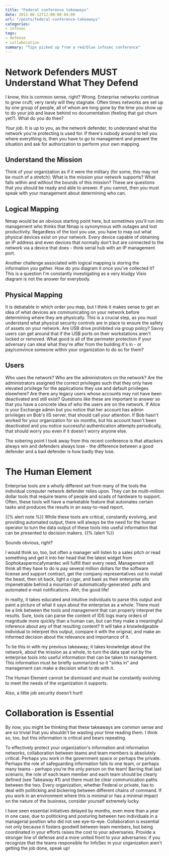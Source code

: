 ```yaml
---
title: "Federal conference takeaways"
date: 2012-06-12T12:00:00-04:00
url: "/posts/federal-conference-takeaways"
categories:
- infosec
tags:
- defense
- collaboration
summary: "Tips picked up from a red/blue infosec conference"
---
```

# Network Defenders MUST Understand What They Defend

I know, this is common sense, right?  Wrong. Enterprise networks continue to
grow cruft; very rarely will they stagnate. Often times networks are set up by
one group of people, all of whom are long gone by the time you show up to do
your job and leave behind no documentation (feeling that gut churn yet?). What
do you do then?

_Your job_. It is up to you, as the network defender, to understand what the
network you're protecting is used for. If there's nobody around to tell you
where everything is, then you have to go to management and present the situation
and ask for authorization to perform your own mapping.

## Understand the Mission

Think of your organization as if it were the military (for some, this may not be
much of a stretch): What is the mission your network supports?  What falls
within and without the bounds of this mission?  These are questions that you
should be ready and able to answer. If you cannot, then you must speak with your
management about determining who can.

## Logical Mapping

Nmap would be an obvious starting point here, but sometimes you'll run into
management who thinks that Nmap is synonymous with outages and lost
productivity. Regardless of the tool you use, you have to map out what physical
devices exist on your network. Every device capable of obtaining an IP address
and even devices that normally don't but are connected to the network via a
device that does - think serial hub with an IP management port.

Another challenge associated with logical mapping is storing the information you
gather. How do you diagram it once you've collected it?  This is a question I'm
constantly investigating as a very kludgy Visio diagram is not the answer for
everybody.

## Physical Mapping

It is debatable in which order you map, but I think it makes sense to get an
idea of what devices are communicating on your network before determining where
they are physically. This is a crucial step, as you must understand what
physical security controls are in place to ensure the safety of assets on your
network. Are USB drive prohibited via group policy?  Savvy users can get around
that if the USB ports on their workstations aren't locked or removed. What good
is all of the perimeter protection if your adversary can steal what they're
after from the building it's in - or pay/convince someone within your
organization to do so for them?

## Users

Who uses the network?  Who are the administrators on the network?  Are the
administrators assigned the correct privileges such that they only have elevated
privilege for the applications they use and default privileges elsewhere?  Are
there any legacy users whose accounts may not have been deactivated and still
exist?  Questions like these are important to answer so that you have a concrete
idea of who the users are on the network. If Alice is your Exchange admin but
you notice that her account has admin privileges on Bob's IIS server, that
should call your attention. If Bob hasn't worked for your organization for six
months, but his account hasn't been deactivated and you notice successful
authentication attempts periodically, that should worry you even if it doesn't
worry anyone else.

The sobering point I took away from this recent conference is that attackers
always win and defenders always lose - the difference between a good defender
and a bad defender is how badly they lose.

# The Human Element

Enterprise tools are a wholly different set from many of the tools the
individual computer network defender relies upon. They can be multi-million
dollar tools that require teams of people and scads of hardware to support.
Often, these tools will have a marketable feature that automates certain tasks
and produces the results in an easy-to-read report.

{{% alert note %}}
While these tools are critical, constantly evolving, and providing automated
output, there will always be the need for the human operator to turn the data
output of these tools into useful information that can be presented to
decision makers.
{{% /alert %}}

Sounds obvious, right?

I would think so, too, but often a manager will listen to a sales pitch or read
something and get it into her head that the latest widget from
Sophokaspermcafymantec will fulfill their every need. Management will think all
they have to do is pay several million dollars for the software license and
support contract, get the company representatives out to install the beast, then
sit back, light a cigar, and bask as their enterprise sits impenetrable behind a
mountain of automatically-generated .pdfs and automated e-mail notifications.
Ahh, the good life!

In reality, it takes educated and intuitive individuals to parse this output and
paint a picture of what it says about the enterprise as a whole. There must be a
link between the tools and management that can properly interpret the results.
Sure, tools can parse the content of IDS logs many orders of magnitude more
quickly than a human can, but can they make a meaningful inference about any of
that resulting content? It will take a knowledgeable individual to interpret
this output, compare it with the original, and make an informed decision about
the relevance and importance of it.

To tie this in with my previous takeaway; it takes knowledge about the network,
about the mission as a whole, to turn the data spat out by the enterprise tools
into useful information that can be taken to management. This information must
be briefly summarized so it "sinks in" and management can make a decision what
to do with it.

The Human Element cannot be dismissed and must be constantly evolving to meet
the needs of the organization it supports.

Also, a little job security doesn't hurt!

# Collaboration is Essential

By now, you might be thinking that these takeaways are common sense and are so
trivial that you shouldn't be wasting your time reading them. I think so, too,
but this information is critical and bears repeating.

To effectively protect your organization's information and information networks,
collaboration between teams and team members is absolutely critical. Perhaps you
work in the government space or perhaps the private. Perhaps the role of
safeguarding information falls to one team, or perhaps many teams - perhaps
you're the only person on the team! Barring that last scenario, the role of each
team member and each team should be clearly defined (see Takeaway #1) and there
must be clear communication paths between the two. Every organization, whether
Federal or private, has to deal with politicking and bickering between different
chains of command. If you work in an environment where this is minimal or has a
minimal impact on the nature of the business, consider yourself extremely lucky. 

I have seen essential initiatives delayed by months, even more than a year in
one case, due to politicking and posturing between two individuals in a
managerial position who did not see eye-to-eye. Collaboration is essential not
only because it fosters goodwill between team members, but being coordinated in
your efforts raises the cost to your adversaries. Provide a stronger line of
defense and a more united front to your adversaries: if you recognize that the
teams responsible for InfoSec in your organization aren't getting the job done,
speak up!
